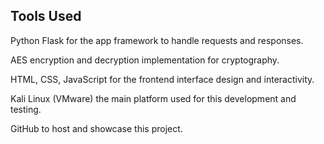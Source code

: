 ## Tools Used

Python Flask for the app framework to handle requests and responses.

AES encryption and decryption implementation for cryptography.

HTML, CSS, JavaScript for the frontend interface design and interactivity.

Kali Linux (VMware) the main platform used for this development and testing.

GitHub to host and showcase this project.
